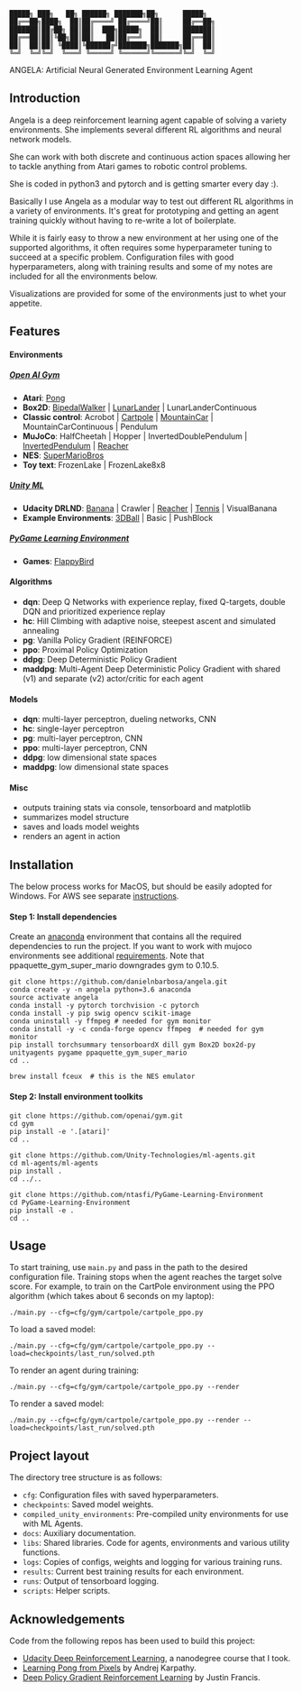 ```
█████╗ ███╗   ██╗ ██████╗ ███████╗██╗      █████╗
██╔══██╗████╗  ██║██╔════╝ ██╔════╝██║     ██╔══██╗
███████║██╔██╗ ██║██║  ███╗█████╗  ██║     ███████║
██╔══██║██║╚██╗██║██║   ██║██╔══╝  ██║     ██╔══██║
██║  ██║██║ ╚████║╚██████╔╝███████╗███████╗██║  ██║
╚═╝  ╚═╝╚═╝  ╚═══╝ ╚═════╝ ╚══════╝╚══════╝╚═╝  ╚═╝
```

ANGELA: Artificial Neural Generated Environment Learning Agent


## Introduction

Angela is a deep reinforcement learning agent capable of solving a variety environments.  She implements several different RL algorithms and neural network models.

She can work with both discrete and continuous action spaces allowing her to tackle anything from Atari games to robotic control problems.

She is coded in python3 and pytorch and is getting smarter every day :).

Basically I use Angela as a modular way to test out different RL algorithms in a variety of environments.  It's great for prototyping and getting an agent training quickly without having to re-write a lot of boilerplate.

While it is fairly easy to throw a new environment at her using one of the supported algorithms, it often requires some hyperparameter tuning to succeed at a specific problem.  Configuration files with good hyperparameters, along with training results and some of my notes are included for all the environments below.

Visualizations are provided for some of the environments just to whet your appetite.

## Features

#### Environments
##### [**Open AI Gym**](https://gym.openai.com/envs)
 - **Atari**: [Pong](results/videos/pong.mp4)
 - **Box2D**: [BipedalWalker](https://www.youtube.com/watch?v=TEFXp2Ro-10) | [LunarLander](results/videos/lunarlander.gif) | LunarLanderContinuous
 - **Classic control**: Acrobot | [Cartpole](results/videos/cartpole.gif) | [MountainCar](results/videos/mountaincar.gif) | MountainCarContinuous | Pendulum
 - **MuJoCo**: HalfCheetah | Hopper | InvertedDoublePendulum | [InvertedPendulum](results/videos/invertedpendulum.gif) | [Reacher](results/videos/reacher_gym.gif)
 - **NES**: [SuperMarioBros](https://www.youtube.com/watch?v=Zj0pCtK127o)
 - **Toy text**: FrozenLake | FrozenLake8x8

##### [**Unity ML**](https://github.com/Unity-Technologies/ml-agents/blob/master/docs/Learning-Environment-Examples.md)
 - **Udacity DRLND**: [Banana](results/videos/banana.gif) | Crawler | [Reacher](results/videos/reacher.gif) | [Tennis](results/videos/tennis.gif) | VisualBanana
 - **Example Environments**: [3DBall](results/videos/3dball.gif) | Basic | PushBlock

##### [**PyGame Learning Environment**](https://pygame-learning-environment.readthedocs.io/en/latest/user/games.html)
 - **Games**: [FlappyBird](results/videos/flappybird.gif)

#### Algorithms
 - **dqn**: Deep Q Networks with experience replay, fixed Q-targets, double DQN and prioritized experience replay
 - **hc**: Hill Climbing with adaptive noise, steepest ascent and simulated annealing
 - **pg**: Vanilla Policy Gradient (REINFORCE)
 - **ppo**: Proximal Policy Optimization
 - **ddpg**: Deep Deterministic Policy Gradient
 - **maddpg**: Multi-Agent Deep Deterministic Policy Gradient with shared (v1) and separate (v2) actor/critic for each agent

#### Models
 - **dqn**: multi-layer perceptron, dueling networks, CNN
 - **hc**: single-layer perceptron
 - **pg**: multi-layer perceptron, CNN
 - **ppo**: multi-layer perceptron, CNN
 - **ddpg**: low dimensional state spaces
 - **maddpg**: low dimensional state spaces

#### Misc
- outputs training stats via console, tensorboard and matplotlib
- summarizes model structure
- saves and loads model weights
- renders an agent in action


## Installation
The below process works for MacOS, but should be easily adopted for Windows.  For AWS see separate [instructions](docs/run_in_aws.md).

#### Step 1: Install dependencies
Create an [anaconda](https://www.anaconda.com/download/) environment that contains all the required dependencies to run the project.  If you want to work with mujoco environments see additional [requirements](docs/mujoco_setup.md).  Note that ppaquette_gym_super_mario downgrades gym to 0.10.5.

```
git clone https://github.com/danielnbarbosa/angela.git
conda create -y -n angela python=3.6 anaconda
source activate angela
conda install -y pytorch torchvision -c pytorch
conda install -y pip swig opencv scikit-image
conda uninstall -y ffmpeg # needed for gym monitor
conda install -y -c conda-forge opencv ffmpeg  # needed for gym monitor
pip install torchsummary tensorboardX dill gym Box2D box2d-py unityagents pygame ppaquette_gym_super_mario
cd ..

brew install fceux  # this is the NES emulator
```

#### Step 2: Install environment toolkits
```
git clone https://github.com/openai/gym.git
cd gym
pip install -e '.[atari]'
cd ..

git clone https://github.com/Unity-Technologies/ml-agents.git
cd ml-agents/ml-agents
pip install .
cd ../..

git clone https://github.com/ntasfi/PyGame-Learning-Environment
cd PyGame-Learning-Environment
pip install -e .
cd ..
```

## Usage
To start training, use `main.py` and pass in the path to the desired configuration file.  Training stops when the agent reaches the target solve score.  For example, to train on the CartPole environment using the PPO algorithm (which takes about 6 seconds on my laptop):
```
./main.py --cfg=cfg/gym/cartpole/cartpole_ppo.py
```

To load a saved model:
```
./main.py --cfg=cfg/gym/cartpole/cartpole_ppo.py --load=checkpoints/last_run/solved.pth
```

To render an agent during training:
```
./main.py --cfg=cfg/gym/cartpole/cartpole_ppo.py --render
```

To render a saved model:
```
./main.py --cfg=cfg/gym/cartpole/cartpole_ppo.py --render --load=checkpoints/last_run/solved.pth
```


## Project layout
The directory tree structure is as follows:
 - `cfg`: Configuration files with saved hyperparameters.
 - `checkpoints`: Saved model weights.
 - `compiled_unity_environments`: Pre-compiled unity environments for use with ML Agents.
 - `docs`: Auxiliary documentation.
 - `libs`: Shared libraries.  Code for agents, environments and various utility functions.
 - `logs`: Copies of configs, weights and logging for various training runs.
 - `results`: Current best training results for each environment.
 - `runs`: Output of tensorboard logging.
 - `scripts`: Helper scripts.


## Acknowledgements
Code from the following repos has been used to build this project:
 - [Udacity Deep Reinforcement Learning](https://github.com/udacity/deep-reinforcement-learning), a nanodegree course that I took.
 - [Learning Pong from Pixels](https://gist.github.com/karpathy/a4166c7fe253700972fcbc77e4ea32c5) by Andrej Karpathy.
 - [Deep Policy Gradient Reinforcement Learning](https://github.com/wagonhelm/Deep-Policy-Gradient) by Justin Francis.
